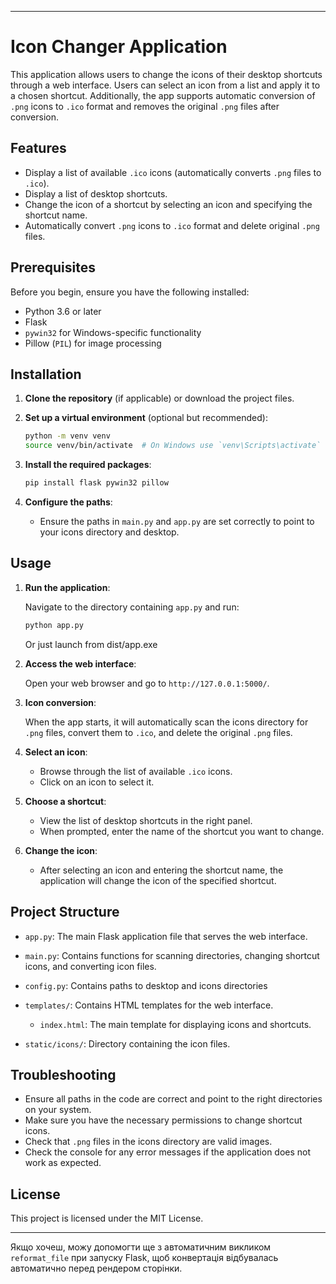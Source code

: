 
---

# Icon Changer Application

This application allows users to change the icons of their desktop shortcuts through a web interface. Users can select an icon from a list and apply it to a chosen shortcut. Additionally, the app supports automatic conversion of `.png` icons to `.ico` format and removes the original `.png` files after conversion.

## Features

* Display a list of available `.ico` icons (automatically converts `.png` files to `.ico`).
* Display a list of desktop shortcuts.
* Change the icon of a shortcut by selecting an icon and specifying the shortcut name.
* Automatically convert `.png` icons to `.ico` format and delete original `.png` files.

## Prerequisites

Before you begin, ensure you have the following installed:

* Python 3.6 or later
* Flask
* `pywin32` for Windows-specific functionality
* Pillow (`PIL`) for image processing

## Installation

1. **Clone the repository** (if applicable) or download the project files.

2. **Set up a virtual environment** (optional but recommended):

   ```bash
   python -m venv venv
   source venv/bin/activate  # On Windows use `venv\Scripts\activate`
   ```

3. **Install the required packages**:

   ```bash
   pip install flask pywin32 pillow
   ```

4. **Configure the paths**:

   * Ensure the paths in `main.py` and `app.py` are set correctly to point to your icons directory and desktop.

## Usage

1. **Run the application**:

   Navigate to the directory containing `app.py` and run:

   ```bash
   python app.py
   ```
   Or just launch from dist/app.exe

2. **Access the web interface**:

   Open your web browser and go to `http://127.0.0.1:5000/`.

3. **Icon conversion**:

   When the app starts, it will automatically scan the icons directory for `.png` files, convert them to `.ico`, and delete the original `.png` files.

4. **Select an icon**:

   * Browse through the list of available `.ico` icons.
   * Click on an icon to select it.

5. **Choose a shortcut**:

   * View the list of desktop shortcuts in the right panel.
   * When prompted, enter the name of the shortcut you want to change.

6. **Change the icon**:

   * After selecting an icon and entering the shortcut name, the application will change the icon of the specified shortcut.

## Project Structure

* `app.py`: The main Flask application file that serves the web interface.
* `main.py`: Contains functions for scanning directories, changing shortcut icons, and converting icon files.
* `config.py`: Contains paths to desktop and icons directories
* `templates/`: Contains HTML templates for the web interface.

  * `index.html`: The main template for displaying icons and shortcuts.
* `static/icons/`: Directory containing the icon files.

## Troubleshooting

* Ensure all paths in the code are correct and point to the right directories on your system.
* Make sure you have the necessary permissions to change shortcut icons.
* Check that `.png` files in the icons directory are valid images.
* Check the console for any error messages if the application does not work as expected.

## License

This project is licensed under the MIT License.

---

Якщо хочеш, можу допомогти ще з автоматичним викликом `reformat_file` при запуску Flask, щоб конвертація відбувалась автоматично перед рендером сторінки.
